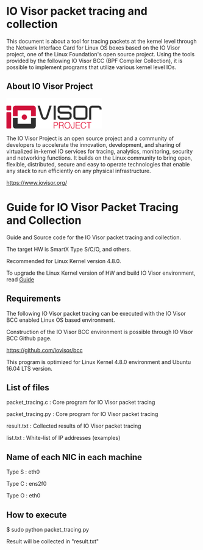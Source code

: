 # IO Visor packet tracing and collection

This document is about a tool for tracing packets at the kernel level through the Network Interface Card for Linux OS boxes based on the IO Visor project, one of the Linux Foundation's open source project.
Using the tools provided by the following IO Visor BCC (BPF Compiler Collection), it is possible to implement programs that utilize various kernel level IOs.

## About IO Visor Project

![](https://github.com/SmartX-Team/IOVisor_packet_tracing_and_collection/blob/master/io_visor.png)

The IO Visor Project is an open source project and a community of developers to accelerate the innovation, development, and sharing of virtualized in-kernel IO services for tracing, analytics, monitoring, security and networking functions. It builds on the Linux community to bring open, flexible, distributed, secure and easy to operate technologies that enable any stack to run efficiently on any physical infrastructure.

https://www.iovisor.org/

>>>

# Guide for IO Visor Packet Tracing and Collection

Guide and Source code for the IO Visor packet tracing and collection.

The target HW is SmartX Type S/C/O, and others.

Recommended for Linux Kernel version 4.8.0.

To upgrade the Linux Kernel version of HW and build IO Visor environment, read [Guide](https://github.com/SmartX-Team/IOVisor_packet_tracing_and_collection/blob/master/Guide%20for%20IO%20Visor%20Environment.pdf)

## Requirements

The following IO Visor packet tracing can be executed with the IO Visor BCC enabled Linux OS based environment.

Construction of the IO Visor BCC environment is possible through IO Visor BCC Github page.

https://github.com/iovisor/bcc

This program is optimized for Linux Kernel 4.8.0 environment and Ubuntu 16.04 LTS version.

## List of files

packet_tracing.c : Core program for IO Visor packet tracing

packet_tracing.py : Core program for IO Visor packet tracing

result.txt : Collected results of IO Visor packet tracing

list.txt : White-list of IP addresses (examples)

## Name of each NIC in each machine

Type S : eth0

Type C : ens2f0

Type O : eth0


## How to execute

$ sudo python packet_tracing.py


Result will be collected in "result.txt"
